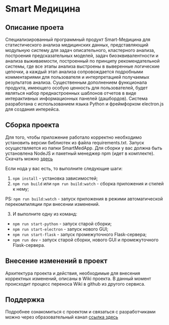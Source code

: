 # Smart Медицина


## Описание проета
Специализированный программный продукт Smart-Медицина для статистического анализа медицинских данных, представляющий модульную систему для задач описательного, кластерного анализа, построения предсказательных моделей, задач биоэквивалентности и анализа выживаемости, построенный по принципу рекомендательной системы, где все этапы анализа выстроены в выверенные логические цепочки, а каждый этап анализа сопровождается подробными комментариями для пользователя и интерпретацией получаемых результатов анализа. Существенным дополнением функционала продукта, имеющего особую ценность для пользователей, будет являться набор преднастроенных шаблонов отчетов в виде интерактивных информационных панелей (дашбордов).
Система разработана с использованием языка Python и фреймфорком electron.js для создания интерейса.


## Сборка проекта

Для того, чтобы приложение работало корректно необходимо установить версии библиотек из файла requirements.txt.
Запуск осуществляется из папки SmartMedApp.
Для сборки у вас должна быть установлена NodeJS и пакетный менеджер npm (идет в комплекте). Скачать
можно [здесь](https://nodejs.org/en/)

Если нода у вас есть, то выполните следующие шаги:

1. `npm install` - установка зависимостей;
2. `npm run build` или `npm run build:watch` - сборка приложения и стилей к нему;

PS: `npm run build:watch` - запуск приложения в режими автоматической перекомпиляции при внесении изменений.

3. И выполните одну из команд:

* `npm run start-python` - запуск старой сборки;
* `npm run start-electron` - запуск нового GUI;
* `npm run start-flask` - запуск промежуточного Flask-сервера;
* `npm run dev` - запуск старой сборки, нового GUI и промежуточного Flask-сервера.

## Внесение изменений в проект
Архитектура проекта и действия, необходимые для внесения корректных изменений, описаны в Wiki проекта. В данный момент происходит процесс переноса Wiki в github из другого сервиса.

## Поддержка
Подробнее ознакомиться с проектом и связаться с разработчиками можно через образовательный канал [ссылка здесь](https://t.me/SmartMedicinePro)

